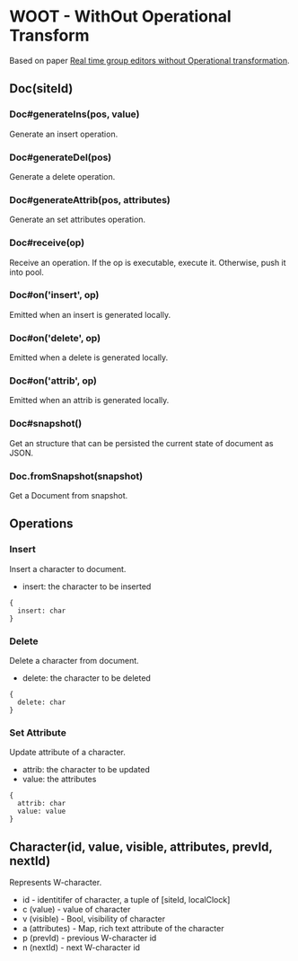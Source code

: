 # WOOT - WithOut Operational Transform

Based on paper [Real time group editors without Operational transformation](https://hal.inria.fr/inria-00071240/document).

## Doc(siteId)

### Doc#generateIns(pos, value)

Generate an insert operation.

### Doc#generateDel(pos)

Generate a delete operation.

### Doc#generateAttrib(pos, attributes)

Generate an set attributes operation.

### Doc#receive(op)

Receive an operation. If the op is executable, execute it. Otherwise, push it into pool.

### Doc#on('insert', op)

Emitted when an insert is generated locally.

### Doc#on('delete', op)

Emitted when a delete is generated locally.

### Doc#on('attrib', op)

Emitted when an attrib is generated locally.

### Doc#snapshot()

Get an structure that can be persisted the current state of document as JSON.

### Doc.fromSnapshot(snapshot)

Get a Document from snapshot.

## Operations

### Insert

Insert a character to document.

- insert: the character to be inserted

```
{
  insert: char
}
```

### Delete

Delete a character from document.

- delete: the character to be deleted

```
{
  delete: char
}
```

### Set Attribute

Update attribute of a character.

- attrib: the character to be updated
- value: the attributes

```
{
  attrib: char
  value: value
}
```

## Character(id, value, visible, attributes, prevId, nextId)

Represents W-character.

- id - identitifer of character, a tuple of [siteId, localClock]
- c (value) - value of character
- v (visible) - Bool, visibility of character
- a (attributes) - Map, rich text attribute of the character
- p (prevId) - previous W-character id
- n (nextId) - next W-character id
